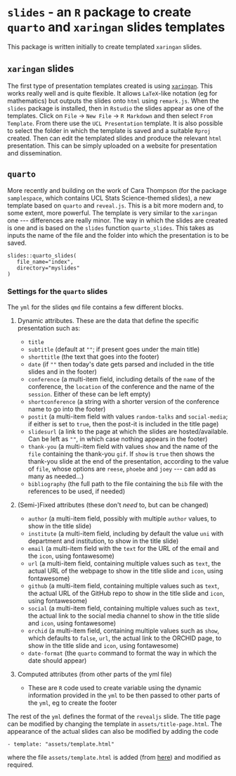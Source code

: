 # `slides` - an `R` package to create `quarto` and `xaringan` slides templates

This package is written initially to create templated `xaringan` slides. 

## `xaringan` slides
The first type of presentation templates created is using [`xaringan`](https://github.com/yihui/xaringan). This works really well and is quite flexible. It allows `LaTeX`-like notation (eg for mathematics) but outputs the slides onto `html` using `remark.js`. When the `slides` package is installed, then in `Rstudio` the slides appear as one of the templates. Click on `File` -> `New File` -> `R Markdown` and then select `From Template`. From there use the `UCL Presentation` template. It is also possible to select the folder in which the template is saved and a suitable `Rproj` created. Then can edit the templated slides and produce the relevant `html` presentation. This can be simply uploaded on a website for presentation and dissemination.

## `quarto`
More recently and building on the work of Cara Thompson (for the package `samplespace`, which contains UCL Stats Science-themed slides), a new template based on `quarto` and `reveal.js`. This is a bit more modern and, to some extent, more powerful. The template is very similar to the `xaringan` one --- differences are really minor. The way in which the slides are created is one and is based on the `slides` function `quarto_slides`. This takes as inputs the name of the file and the folder into which the presentation is to be saved.
```
slides::quarto_slides(
   file_name="index",
   directory="myslides"
)
```

### Settings for the `quarto` slides
The `yml` for the slides `qmd` file contains a few different blocks.

1. Dynamic attributes. 
These are the data that define the specific presentation such as: 
   - `title` 
   - `subtitle` (default at `""`; if present goes under the main title)
   - `shorttitle` (the text that goes into the footer) 
   - `date` (if `""` then today's date gets parsed and included in the title slides and in the footer)
   - `conference` (a multi-item field, including details of the `name` of the conference, the `location` of the conference and the name of the `session`. Either of these can be left empty)
   - `shortconference` (a string with a shorter version of the conference name to go into the footer)
   - `postit` (a multi-item field with values `random-talks` and `social-media`; if either is set to `true`, then the post-it is included in the title page)
   - `slidesurl` (a link to the page at which the slides are hosted/available. Can be left as `""`, in which case nothing appears in the footer)
   - `thank-you` (a multi-item field with values `show` and the name of the `file` containing the thank-you `gif`. If `show` is `true` then shows the thank-you slide at the end of the presentation, according to the value of `file`, whose options are `reese`, `phoebe` and `joey` --- can add as many as needed...)
   - `bibliography` (the full path to the file containing the `bib` file with the references to be used, if needed)
   
2. (Semi-)Fixed attributes (these don't *need* to, but can be changed)
   - `author` (a multi-item field, possibly with multiple `author` values, to show in the title slide)
   - `institute` (a multi-item field, including by default the value `uni` with department and institution, to show in the title slide)
   - `email` (a multi-item field with the `text` for the URL of the email and the `icon`, using fontawesome)
   - `url` (a multi-item field, containing multiple values such as `text`, the actual URL of the webpage to show in the title slide and `icon`, using fontawesome)
   - `github` (a multi-item field, containing multiple values such as `text`, the actual URL of the GitHub repo to show in the title slide and `icon`, using fontawesome)
   - `social` (a multi-item field, containing multiple values such as `text`, the actual link to the social media channel to show in the title slide and `icon`, using fontawesome)
   - `orchid` (a multi-item field, containing multiple values such as `show`, which defaults to `false`, `url`, the actual link to the ORCHID page, to show in the title slide and `icon`, using fontawesome)
   - `date-format` (the `quarto` command to format the way in which the date should appear)
   
3. Computed attributes (from other parts of the yml file)
   - These are `R` code used to create variable using the dynamic information provided in the `yml` to be then passed to other parts of the `yml`, eg to create the footer
   
The rest of the `yml` defines the format of the `revealjs` slide. The title page can be modified by changing the template in `assets/title-page.html`. The appearance of the actual slides can also be modified by adding the code 
```
- template: "assets/template.html"
```
where the file `assets/template.html` is added (from [here](https://github.com/quarto-dev/quarto-cli/blob/main/src/resources/formats/revealjs/pandoc/template.html)) and modified as required.

